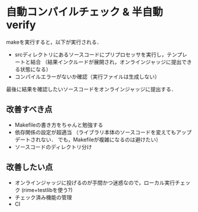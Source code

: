 # 自動コンパイルチェック & 半自動verify

makeを実行すると，以下が実行される．

* srcディレクトリにあるソースコードにプリプロセッサを実行し，テンプレートと結合
  （結果インクルードが展開され，オンラインジャッジに提出できる状態になる）
* コンパイルエラーがないか確認（実行ファイルは生成しない）

最後に結果を確認したいソースコードをオンラインジャッジに提出する．

## 改善すべき点

* Makefileの書き方をちゃんと勉強する
* 依存関係の設定が超適当
  （ライブラリ本体のソースコードを変えてもアップデートされない．
  でも，Makefileが複雑になるのは避けたい）
* ソースコードのディレクトリ分け

## 改善したい点

* オンラインジャッジに投げるのが手間かつ迷惑なので，ローカル実行チェック
  (rime+testlibを使う?)
* チェック済み機能の管理
* CI
